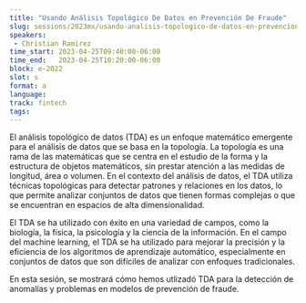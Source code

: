 ```yaml
---
title: "Usando Análisis Topológico De Datos en Prevención De Fraude"
slug: sessions/2023mx/usando-analisis-topologico-de-datos-en-prevencion-de-fraude
speakers:
 - Christian Ramirez
time_start: 2023-04-25T09:40:00-06:00
time_end:   2023-04-25T10:20:00-06:00
block: e-2022
slot: s
format: a
language: 
track: fintech
tags:
---
```


El análisis topológico de datos (TDA) es un enfoque matemático emergente para el análisis de datos que se basa en la topología. La topología es una rama de las matemáticas que se centra en el estudio de la forma y la estructura de objetos matemáticos, sin prestar atención a las medidas de longitud, área o volumen. En el contexto del análisis de datos, el TDA utiliza técnicas topológicas para detectar patrones y relaciones en los datos, lo que permite analizar conjuntos de datos que tienen formas complejas o que se encuentran en espacios de alta dimensionalidad.

El TDA se ha utilizado con éxito en una variedad de campos, como la biología, la física, la psicología y la ciencia de la información. En el campo del machine learning, el TDA se ha utilizado para mejorar la precisión y la eficiencia de los algoritmos de aprendizaje automático, especialmente en conjuntos de datos que son difíciles de analizar con enfoques tradicionales.

En esta sesión, se mostrará cómo hemos utlizadó TDA para la detección de anomalías y problemas en modelos de prevención de fraude.
